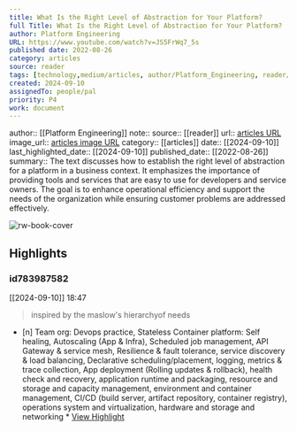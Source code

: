 ```yaml
---
title: What Is the Right Level of Abstraction for Your Platform?
full Title: What Is the Right Level of Abstraction for Your Platform?
author: Platform Engineering
URL: https://www.youtube.com/watch?v=JS5FrWq7_5s
published date: 2022-08-26
category: articles
source: reader
tags: [technology,medium/articles, author/Platform_Engineering, reader/reader, date/2024-09-10, area/reader]
created: 2024-09-10
assignedTo: people/pal
priority: P4
work: document
---
```

author:: [[Platform Engineering]]
note:: 
source:: [[reader]]
url:: [articles URL](https://www.youtube.com/watch?v=JS5FrWq7_5s)
image_url:: [articles image URL](https://i.ytimg.com/vi/JS5FrWq7_5s/maxresdefault.jpg)
category:: [[articles]]
date:: [[2024-09-10]]
last_highlighted_date:: [[2024-09-10]]
published_date:: [[2022-08-26]]
summary:: The text discusses how to establish the right level of abstraction for a platform in a business context. It emphasizes the importance of providing tools and services that are easy to use for developers and service owners. The goal is to enhance operational efficiency and support the needs of the organization while ensuring customer problems are addressed effectively.


![rw-book-cover](https://i.ytimg.com/vi/JS5FrWq7_5s/maxresdefault.jpg)

## Highlights
### id783987582
[[2024-09-10]] 18:47
> inspired by the maslow's hierarchyof needs

- [n] Team org: Devops practice, Stateless
   Container platform: Self healing, Autoscaling (App & Infra), Scheduled job management, API Gateway & service mesh, Resilience & fault tolerance, service discovery & load balancing, Declarative scheduling/placement, logging, metrics & trace collection, App deployment (Rolling updates & rollback), health check and recovery, application runtime and packaging, resource and storage and capacity management, environment and container management, CI/CD (build server, artifact repository, container registry), operations system and virtualization, hardware and storage and networking  * [View Highlight](https://read.readwise.io/read/01j7f55bev99vnxn4h71bjyps2)


